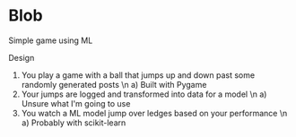 # Blob
Simple game using ML

Design
  1) You play a game with a ball that jumps up and down past some randomly generated posts \n
    a) Built with Pygame
  2) Your jumps are logged and transformed into data for a model \n
    a) Unsure what I'm going to use
  3) You watch a ML model jump over ledges based on your performance \n
    a) Probably with scikit-learn
